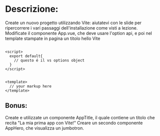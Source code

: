 # Descrizione:
Create un nuovo progetto utilizzando Vite: aiutatevi con le slide per ripercorrere i vari passaggi dell'installazione come visti a lezione.
Modificate il componente App.vue, che deve usare l'option api, e poi nel template stampate in pagina un titolo hello Vite

```

<script>
  export default{
    // questo é il vs options object
  }
</script>

```

```

<template>
  // your markup here
</template>

```

## Bonus:
Create e utilizzate un componente AppTitle, il quale contiene un titolo che recita "La mia prima app con Vite!"
Creare un secondo componente AppHero, che visualizza un jumbotron.